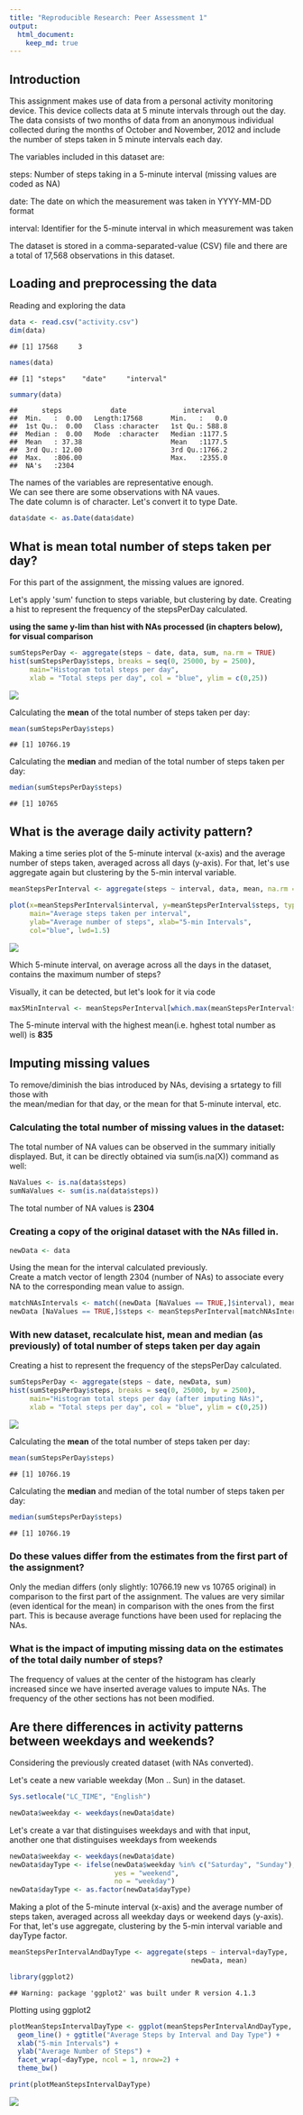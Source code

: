 ```yaml
---
title: "Reproducible Research: Peer Assessment 1"
output: 
  html_document:
    keep_md: true
---
```


## Introduction

This assignment makes use of data from a personal activity monitoring device. This device collects data at 5 minute intervals through out the day. The data consists of two months of data from an anonymous individual collected during the months of October and November, 2012 and include the number of steps taken in 5 minute intervals each day.

The variables included in this dataset are:

steps: Number of steps taking in a 5-minute interval (missing values are coded as NA)

date: The date on which the measurement was taken in YYYY-MM-DD format

interval: Identifier for the 5-minute interval in which measurement was taken

The dataset is stored in a comma-separated-value (CSV) file and there are a total of 17,568 observations in this dataset.


## Loading and preprocessing the data

Reading and exploring the data

```r
data <- read.csv("activity.csv")
dim(data)
```

```
## [1] 17568     3
```

```r
names(data)
```

```
## [1] "steps"    "date"     "interval"
```

```r
summary(data)
```

```
##      steps            date              interval     
##  Min.   :  0.00   Length:17568       Min.   :   0.0  
##  1st Qu.:  0.00   Class :character   1st Qu.: 588.8  
##  Median :  0.00   Mode  :character   Median :1177.5  
##  Mean   : 37.38                      Mean   :1177.5  
##  3rd Qu.: 12.00                      3rd Qu.:1766.2  
##  Max.   :806.00                      Max.   :2355.0  
##  NA's   :2304
```
The names of the variables are representative enough.  
We can see there are some observations with NA vaues.  
The date column is of character. Let's convert it to type Date.


```r
data$date <- as.Date(data$date)
```


## What is mean total number of steps taken per day?

For this part of the assignment, the missing values are ignored.

Let's apply 'sum' function to steps variable, but clustering by date.
Creating a hist to represent the frequency of the stepsPerDay calculated.

**using the same y-lim than hist with NAs processed (in chapters below), for visual comparison**


```r
sumStepsPerDay <- aggregate(steps ~ date, data, sum, na.rm = TRUE)
hist(sumStepsPerDay$steps, breaks = seq(0, 25000, by = 2500),
     main="Histogram total steps per day",
     xlab = "Total steps per day", col = "blue", ylim = c(0,25))
```

![](PA1_template_files/figure-html/unnamed-chunk-3-1.png)<!-- -->

Calculating the **mean** of the total number of steps taken per day:


```r
mean(sumStepsPerDay$steps)
```

```
## [1] 10766.19
```

Calculating the **median** and median of the total number of steps taken per day:


```r
median(sumStepsPerDay$steps)
```

```
## [1] 10765
```

## What is the average daily activity pattern?

Making a time series plot of the 5-minute interval (x-axis) and the average number of steps taken, averaged across all days (y-axis).
For that, let's use aggregate again but clustering by the 5-min interval variable.


```r
meanStepsPerInterval <- aggregate(steps ~ interval, data, mean, na.rm = TRUE)

plot(x=meanStepsPerInterval$interval, y=meanStepsPerInterval$steps, type="l",
     main="Average steps taken per interval",
     ylab="Average number of steps", xlab="5-min Intervals",
     col="blue", lwd=1.5)
```

![](PA1_template_files/figure-html/unnamed-chunk-6-1.png)<!-- -->


Which 5-minute interval, on average across all the days in the dataset, contains the maximum number of steps?

Visually, it can be detected, but let's look for it via code


```r
max5MinInterval <- meanStepsPerInterval[which.max(meanStepsPerInterval$steps),]$interval
```

The 5-minute interval with the highest mean(i.e. hghest total number as well) is **835**


## Imputing missing values

To remove/diminish the bias introduced by NAs, devising a srtategy to fill those with  
the mean/median for that day, or the mean for that 5-minute interval, etc.

### Calculating the total number of missing values in the dataset:

The total number of NA values can be observed in the summary initially displayed.
But, it can be directly obtained via sum(is.na(X)) command as well:


```r
NaValues <- is.na(data$steps)
sumNaValues <- sum(is.na(data$steps))
```

The total number of NA values is **2304**

### Creating a copy of the original dataset with the NAs filled in.


```r
newData <- data
```

Using the mean for the interval calculated previously.  
Create a match vector of length 2304 (number of NAs) to associate every NA to the corresponding mean value to assign.


```r
matchNAsIntervals <- match((newData [NaValues == TRUE,]$interval), meanStepsPerInterval$interval)
newData [NaValues == TRUE,]$steps <- meanStepsPerInterval[matchNAsIntervals, ]$steps
```

### With new dataset, recalculate hist, mean and median (as previously) of total number of steps taken per day again 

Creating a hist to represent the frequency of the stepsPerDay calculated.


```r
sumStepsPerDay <- aggregate(steps ~ date, newData, sum)
hist(sumStepsPerDay$steps, breaks = seq(0, 25000, by = 2500),
     main="Histogram total steps per day (after imputing NAs)",
     xlab = "Total steps per day", col = "blue", ylim = c(0,25))
```

![](PA1_template_files/figure-html/unnamed-chunk-11-1.png)<!-- -->


Calculating the **mean** of the total number of steps taken per day:


```r
mean(sumStepsPerDay$steps)
```

```
## [1] 10766.19
```

Calculating the **median** and median of the total number of steps taken per day:


```r
median(sumStepsPerDay$steps)
```

```
## [1] 10766.19
```


### Do these values differ from the estimates from the first part of the assignment?  

Only the median differs (only slightly: 10766.19 new vs 10765 original) in comparison to the first part of the assignment.
The values are very similar (even identical for the mean) in comparison with the ones from the first part.
This is because average functions have been used for replacing the NAs.


### What is the impact of imputing missing data on the estimates of the total daily number of steps?

The frequency of values at the center of the histogram has clearly increased since we have inserted average values to impute NAs. The frequency of the other sections has not been modified.




## Are there differences in activity patterns between weekdays and weekends?

Considering the previously created dataset (with NAs converted).

Let's ceate a new variable weekday (Mon .. Sun) in the dataset.


```r
Sys.setlocale("LC_TIME", "English")
```


```r
newData$weekday <- weekdays(newData$date)
```

Let's create a var that distinguises weekdays and with that input,  
another one that distinguises weekdays from weekends


```r
newData$weekday <- weekdays(newData$date)
newData$dayType <- ifelse(newData$weekday %in% c("Saturday", "Sunday"), 
                          yes = "weekend",
                          no = "weekday")
newData$dayType <- as.factor(newData$dayType)
```

Making a plot of the 5-minute interval (x-axis) and the average number of steps taken, averaged across all weekday days or weekend days (y-axis).
For that, let's use aggregate, clustering by the 5-min interval variable and dayType factor.


```r
meanStepsPerIntervalAndDayType <- aggregate(steps ~ interval+dayType, 
                                             newData, mean)

library(ggplot2)
```

```
## Warning: package 'ggplot2' was built under R version 4.1.3
```

Plotting using ggplot2


```r
plotMeanStepsIntervalDayType <- ggplot(meanStepsPerIntervalAndDayType, aes(x = interval , y = steps, color = dayType)) + 
  geom_line() + ggtitle("Average Steps by Interval and Day Type") + 
  xlab("5-min Intervals") + 
  ylab("Average Number of Steps") +
  facet_wrap(~dayType, ncol = 1, nrow=2) +
  theme_bw()

print(plotMeanStepsIntervalDayType)
```

![](PA1_template_files/figure-html/unnamed-chunk-18-1.png)<!-- -->
